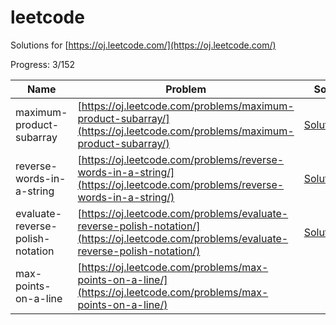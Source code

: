 leetcode
========

Solutions for [https://oj.leetcode.com/](https://oj.leetcode.com/)

Progress: 3/152

Name | Problem | Solution
------------ | ------------- | ------------
maximum-product-subarray | [https://oj.leetcode.com/problems/maximum-product-subarray/](https://oj.leetcode.com/problems/maximum-product-subarray/)  | [Solution.java](src/main/java/maximum_product_subarray/Solution.java)
reverse-words-in-a-string | [https://oj.leetcode.com/problems/reverse-words-in-a-string/](https://oj.leetcode.com/problems/reverse-words-in-a-string/)  | [Solution.java](src/main/java/reverse_words_in_a_string/Solution.java)
evaluate-reverse-polish-notation | [https://oj.leetcode.com/problems/evaluate-reverse-polish-notation/](https://oj.leetcode.com/problems/evaluate-reverse-polish-notation/) | [Solution.java](src/main/java/evaluate_reverse_polish_notation/Solution.java)
max-points-on-a-line | [https://oj.leetcode.com/problems/max-points-on-a-line/](https://oj.leetcode.com/problems/max-points-on-a-line/) | 